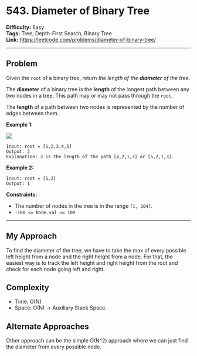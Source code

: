 # 543. Diameter of Binary Tree

**Difficulty:** Easy  
**Tags:** Tree, Depth-First Search, Binary Tree  
**Link:** https://leetcode.com/problems/diameter-of-binary-tree/

---

## Problem
Given the `root` of a binary tree, return *the length of the **diameter** of the tree*.

The **diameter** of a binary tree is the **length** of the longest path between any two nodes in a tree. This path may or may not pass through the `root`.

The **length** of a path between two nodes is represented by the number of edges between them.

**Example 1:**

![](https://assets.leetcode.com/uploads/2021/03/06/diamtree.jpg)

```
Input: root = [1,2,3,4,5]
Output: 3
Explanation: 3 is the length of the path [4,2,1,3] or [5,2,1,3].
```

**Example 2:**

```
Input: root = [1,2]
Output: 1
```

**Constraints:**

* The number of nodes in the tree is in the range `[1, 104]`.
* `-100 <= Node.val <= 100`

---

## My Approach
To find the diameter of the tree, we have to take the max of every possible left height from a node and the right height from a node. For that, the easiest way is to track the left height and right height from the root and check for each node going left and right. 

## Complexity
- Time: O(N)
- Space: O(N) -> Auxiliary Stack Space. 

## Alternate Approaches
Other approach can be the simple O(N^2) approach where we can just find the diameter from every possible node.
